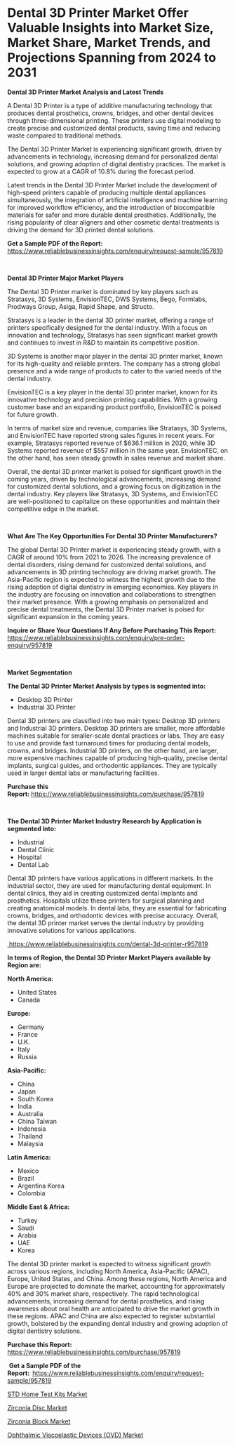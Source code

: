 <p><h1>Dental 3D Printer Market Offer Valuable Insights into Market Size, Market Share, Market Trends, and Projections Spanning from 2024 to 2031</h1></p><p><strong>Dental 3D Printer Market Analysis and Latest Trends</strong></p>
<p><p>A Dental 3D Printer is a type of additive manufacturing technology that produces dental prosthetics, crowns, bridges, and other dental devices through three-dimensional printing. These printers use digital modeling to create precise and customized dental products, saving time and reducing waste compared to traditional methods.</p><p>The Dental 3D Printer Market is experiencing significant growth, driven by advancements in technology, increasing demand for personalized dental solutions, and growing adoption of digital dentistry practices. The market is expected to grow at a CAGR of 10.8% during the forecast period.</p><p>Latest trends in the Dental 3D Printer Market include the development of high-speed printers capable of producing multiple dental appliances simultaneously, the integration of artificial intelligence and machine learning for improved workflow efficiency, and the introduction of biocompatible materials for safer and more durable dental prosthetics. Additionally, the rising popularity of clear aligners and other cosmetic dental treatments is driving the demand for 3D printed dental solutions.</p></p>
<p><strong>Get a Sample PDF of the Report:&nbsp;</strong> <a href="https://www.reliablebusinessinsights.com/enquiry/request-sample/957819">https://www.reliablebusinessinsights.com/enquiry/request-sample/957819</a></p>
<p>&nbsp;</p>
<p><strong>Dental 3D Printer Major Market Players</strong></p>
<p><p>The Dental 3D Printer market is dominated by key players such as Stratasys, 3D Systems, EnvisionTEC, DWS Systems, Bego, Formlabs, Prodways Group, Asiga, Rapid Shape, and Structo. </p><p>Stratasys is a leader in the dental 3D printer market, offering a range of printers specifically designed for the dental industry. With a focus on innovation and technology, Stratasys has seen significant market growth and continues to invest in R&D to maintain its competitive position.</p><p>3D Systems is another major player in the dental 3D printer market, known for its high-quality and reliable printers. The company has a strong global presence and a wide range of products to cater to the varied needs of the dental industry.</p><p>EnvisionTEC is a key player in the dental 3D printer market, known for its innovative technology and precision printing capabilities. With a growing customer base and an expanding product portfolio, EnvisionTEC is poised for future growth.</p><p>In terms of market size and revenue, companies like Stratasys, 3D Systems, and EnvisionTEC have reported strong sales figures in recent years. For example, Stratasys reported revenue of $636.1 million in 2020, while 3D Systems reported revenue of $557 million in the same year. EnvisionTEC, on the other hand, has seen steady growth in sales revenue and market share.</p><p>Overall, the dental 3D printer market is poised for significant growth in the coming years, driven by technological advancements, increasing demand for customized dental solutions, and a growing focus on digitization in the dental industry. Key players like Stratasys, 3D Systems, and EnvisionTEC are well-positioned to capitalize on these opportunities and maintain their competitive edge in the market.</p></p>
<p>&nbsp;</p>
<p><strong>What Are The Key Opportunities For Dental 3D Printer Manufacturers?</strong></p>
<p><p>The global Dental 3D Printer market is experiencing steady growth, with a CAGR of around 10% from 2021 to 2026. The increasing prevalence of dental disorders, rising demand for customized dental solutions, and advancements in 3D printing technology are driving market growth. The Asia-Pacific region is expected to witness the highest growth due to the rising adoption of digital dentistry in emerging economies. Key players in the industry are focusing on innovation and collaborations to strengthen their market presence. With a growing emphasis on personalized and precise dental treatments, the Dental 3D Printer market is poised for significant expansion in the coming years.</p></p>
<p><strong>Inquire or Share Your Questions If Any Before Purchasing This Report:</strong> <a href="https://www.reliablebusinessinsights.com/enquiry/pre-order-enquiry/957819">https://www.reliablebusinessinsights.com/enquiry/pre-order-enquiry/957819</a></p>
<p>&nbsp;</p>
<p><strong>Market Segmentation</strong></p>
<p><strong>The Dental 3D Printer Market Analysis by types is segmented into:</strong></p>
<p><ul><li>Desktop 3D Printer</li><li>Industrial 3D Printer</li></ul></p>
<p><p>Dental 3D printers are classified into two main types: Desktop 3D printers and Industrial 3D printers. Desktop 3D printers are smaller, more affordable machines suitable for smaller-scale dental practices or labs. They are easy to use and provide fast turnaround times for producing dental models, crowns, and bridges. Industrial 3D printers, on the other hand, are larger, more expensive machines capable of producing high-quality, precise dental implants, surgical guides, and orthodontic appliances. They are typically used in larger dental labs or manufacturing facilities.</p></p>
<p><strong>Purchase this Report:&nbsp;</strong><a href="https://www.reliablebusinessinsights.com/purchase/957819">https://www.reliablebusinessinsights.com/purchase/957819</a></p>
<p>&nbsp;</p>
<p><strong>The Dental 3D Printer Market Industry Research by Application is segmented into:</strong></p>
<p><ul><li>Industrial</li><li>Dental Clinic</li><li>Hospital</li><li>Dental Lab</li></ul></p>
<p><p>Dental 3D printers have various applications in different markets. In the industrial sector, they are used for manufacturing dental equipment. In dental clinics, they aid in creating customized dental implants and prosthetics. Hospitals utilize these printers for surgical planning and creating anatomical models. In dental labs, they are essential for fabricating crowns, bridges, and orthodontic devices with precise accuracy. Overall, the dental 3D printer market serves the dental industry by providing innovative solutions for various applications.</p></p>
<p><a href="https://www.reliablebusinessinsights.com/dental-3d-printer-r957819">&nbsp;https://www.reliablebusinessinsights.com/dental-3d-printer-r957819</a></p>
<p><strong>In terms of Region, the Dental 3D Printer Market Players available by Region are:</strong></p>
<p>
    <p> <strong> North America: </strong>
        <ul>
            <li>United States</li>
            <li>Canada</li>
        </ul>
        </p> 
    <p> <strong> Europe: </strong>
        <ul>
            <li>Germany</li>
            <li>France</li>
            <li>U.K.</li>
            <li>Italy</li>
            <li>Russia</li>
        </ul>
        </p> 
    <p> <strong> Asia-Pacific: </strong>
        <ul>
            <li>China</li>
            <li>Japan</li>
            <li>South Korea</li>
            <li>India</li>
            <li>Australia</li>
            <li>China Taiwan</li>
            <li>Indonesia</li>
            <li>Thailand</li>
            <li>Malaysia</li>
        </ul>
        </p> 
    <p> <strong> Latin America: </strong>
        <ul>
            <li>Mexico</li>
            <li>Brazil</li>
            <li>Argentina Korea</li>
            <li>Colombia</li>
        </ul>
        </p> 
    <p> <strong> Middle East & Africa: </strong>
        <ul>
            <li>Turkey</li>
            <li>Saudi</li>
            <li>Arabia</li>
            <li>UAE</li>
            <li>Korea</li>
        </ul>
    </p>
    </p>
<p><p>The dental 3D printer market is expected to witness significant growth across various regions, including North America, Asia-Pacific (APAC), Europe, United States, and China. Among these regions, North America and Europe are projected to dominate the market, accounting for approximately 40% and 30% market share, respectively. The rapid technological advancements, increasing demand for dental prosthetics, and rising awareness about oral health are anticipated to drive the market growth in these regions. APAC and China are also expected to register substantial growth, bolstered by the expanding dental industry and growing adoption of digital dentistry solutions.</p></p>
<p><strong>Purchase this Report: </strong><a href="https://www.reliablebusinessinsights.com/purchase/957819">https://www.reliablebusinessinsights.com/purchase/957819</a></p>
<p>&nbsp;<strong>Get a Sample PDF of the Report:&nbsp;&nbsp;</strong><a href="https://www.reliablebusinessinsights.com/enquiry/request-sample/957819">https://www.reliablebusinessinsights.com/enquiry/request-sample/957819</a></p>
<p><strong></strong></p>
<p><p><a href="https://github.com/tamvrosiya/Market-Research-Report-List-5/blob/main/std-home-test-kits-market.md">STD Home Test Kits Market</a></p><p><a href="https://github.com/changoleonlaverguenzanoexiste/Market-Research-Report-List-4/blob/main/zirconia-disc-market.md">Zirconia Disc Market</a></p><p><a href="https://github.com/dimitrishawkinswaynenp91rgz/Market-Research-Report-List-3/blob/main/zirconia-block-market.md">Zirconia Block Market</a></p><p><a href="https://github.com/gladysalidde/Market-Research-Report-List-2/blob/main/ophthalmic-viscoelastic-devices-ovd-market.md">Ophthalmic Viscoelastic Devices (OVD) Market</a></p></p>
